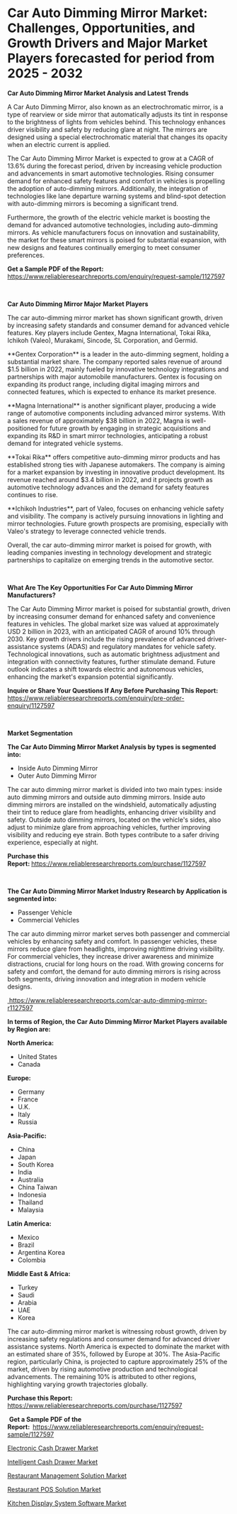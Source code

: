 <p><h1>Car Auto Dimming Mirror Market: Challenges, Opportunities, and Growth Drivers and Major Market Players forecasted for period from 2025 - 2032</h1></p><p><strong>Car Auto Dimming Mirror Market Analysis and Latest Trends</strong></p>
<p><p>A Car Auto Dimming Mirror, also known as an electrochromatic mirror, is a type of rearview or side mirror that automatically adjusts its tint in response to the brightness of lights from vehicles behind. This technology enhances driver visibility and safety by reducing glare at night. The mirrors are designed using a special electrochromatic material that changes its opacity when an electric current is applied.</p><p>The Car Auto Dimming Mirror Market is expected to grow at a CAGR of 13.6% during the forecast period, driven by increasing vehicle production and advancements in smart automotive technologies. Rising consumer demand for enhanced safety features and comfort in vehicles is propelling the adoption of auto-dimming mirrors. Additionally, the integration of technologies like lane departure warning systems and blind-spot detection with auto-dimming mirrors is becoming a significant trend.</p><p>Furthermore, the growth of the electric vehicle market is boosting the demand for advanced automotive technologies, including auto-dimming mirrors. As vehicle manufacturers focus on innovation and sustainability, the market for these smart mirrors is poised for substantial expansion, with new designs and features continually emerging to meet consumer preferences.</p></p>
<p><strong>Get a Sample PDF of the Report:&nbsp;</strong> <a href="https://www.reliableresearchreports.com/enquiry/request-sample/1127597?utm_campaign=16&utm_medium=2&utm_source=Github&utm_content=ia&utm_term=06032025&utm_id=car-auto-dimming-mirror">https://www.reliableresearchreports.com/enquiry/request-sample/1127597</a></p>
<p>&nbsp;</p>
<p><strong>Car Auto Dimming Mirror Major Market Players</strong></p>
<p><p>The car auto-dimming mirror market has shown significant growth, driven by increasing safety standards and consumer demand for advanced vehicle features. Key players include Gentex, Magna International, Tokai Rika, Ichikoh (Valeo), Murakami, Sincode, SL Corporation, and Germid.</p><p>**Gentex Corporation** is a leader in the auto-dimming segment, holding a substantial market share. The company reported sales revenue of around $1.5 billion in 2022, mainly fueled by innovative technology integrations and partnerships with major automobile manufacturers. Gentex is focusing on expanding its product range, including digital imaging mirrors and connected features, which is expected to enhance its market presence.</p><p>**Magna International** is another significant player, producing a wide range of automotive components including advanced mirror systems. With a sales revenue of approximately $38 billion in 2022, Magna is well-positioned for future growth by engaging in strategic acquisitions and expanding its R&D in smart mirror technologies, anticipating a robust demand for integrated vehicle systems.</p><p>**Tokai Rika** offers competitive auto-dimming mirror products and has established strong ties with Japanese automakers. The company is aiming for a market expansion by investing in innovative product development. Its revenue reached around $3.4 billion in 2022, and it projects growth as automotive technology advances and the demand for safety features continues to rise.</p><p>**Ichikoh Industries**, part of Valeo, focuses on enhancing vehicle safety and visibility. The company is actively pursuing innovations in lighting and mirror technologies. Future growth prospects are promising, especially with Valeo's strategy to leverage connected vehicle trends.</p><p>Overall, the car auto-dimming mirror market is poised for growth, with leading companies investing in technology development and strategic partnerships to capitalize on emerging trends in the automotive sector.</p></p>
<p>&nbsp;</p>
<p><strong>What Are The Key Opportunities For Car Auto Dimming Mirror Manufacturers?</strong></p>
<p><p>The Car Auto Dimming Mirror market is poised for substantial growth, driven by increasing consumer demand for enhanced safety and convenience features in vehicles. The global market size was valued at approximately USD 2 billion in 2023, with an anticipated CAGR of around 10% through 2030. Key growth drivers include the rising prevalence of advanced driver-assistance systems (ADAS) and regulatory mandates for vehicle safety. Technological innovations, such as automatic brightness adjustment and integration with connectivity features, further stimulate demand. Future outlook indicates a shift towards electric and autonomous vehicles, enhancing the market's expansion potential significantly.</p></p>
<p><strong>Inquire or Share Your Questions If Any Before Purchasing This Report:</strong> <a href="https://www.reliableresearchreports.com/enquiry/pre-order-enquiry/1127597?utm_campaign=16&utm_medium=2&utm_source=Github&utm_content=ia&utm_term=06032025&utm_id=car-auto-dimming-mirror">https://www.reliableresearchreports.com/enquiry/pre-order-enquiry/1127597</a></p>
<p>&nbsp;</p>
<p><strong>Market Segmentation</strong></p>
<p><strong>The Car Auto Dimming Mirror Market Analysis by types is segmented into:</strong></p>
<p><ul><li>Inside Auto Dimming Mirror</li><li>Outer Auto Dimming Mirror</li></ul></p>
<p><p>The car auto dimming mirror market is divided into two main types: inside auto dimming mirrors and outside auto dimming mirrors. Inside auto dimming mirrors are installed on the windshield, automatically adjusting their tint to reduce glare from headlights, enhancing driver visibility and safety. Outside auto dimming mirrors, located on the vehicle's sides, also adjust to minimize glare from approaching vehicles, further improving visibility and reducing eye strain. Both types contribute to a safer driving experience, especially at night.</p></p>
<p><strong>Purchase this Report:&nbsp;</strong><a href="https://www.reliableresearchreports.com/purchase/1127597?utm_campaign=16&utm_medium=2&utm_source=Github&utm_content=ia&utm_term=06032025&utm_id=car-auto-dimming-mirror">https://www.reliableresearchreports.com/purchase/1127597</a></p>
<p>&nbsp;</p>
<p><strong>The Car Auto Dimming Mirror Market Industry Research by Application is segmented into:</strong></p>
<p><ul><li>Passenger Vehicle</li><li>Commercial Vehicles</li></ul></p>
<p><p>The car auto dimming mirror market serves both passenger and commercial vehicles by enhancing safety and comfort. In passenger vehicles, these mirrors reduce glare from headlights, improving nighttime driving visibility. For commercial vehicles, they increase driver awareness and minimize distractions, crucial for long hours on the road. With growing concerns for safety and comfort, the demand for auto dimming mirrors is rising across both segments, driving innovation and integration in modern vehicle designs.</p></p>
<p><a href="https://www.reliableresearchreports.com/car-auto-dimming-mirror-r1127597?utm_campaign=16&utm_medium=2&utm_source=Github&utm_content=ia&utm_term=06032025&utm_id=car-auto-dimming-mirror">&nbsp;https://www.reliableresearchreports.com/car-auto-dimming-mirror-r1127597</a></p>
<p><strong>In terms of Region, the Car Auto Dimming Mirror Market Players available by Region are:</strong></p>
<p>
    <p> <strong> North America: </strong>
        <ul>
            <li>United States</li>
            <li>Canada</li>
        </ul>
        </p> 
    <p> <strong> Europe: </strong>
        <ul>
            <li>Germany</li>
            <li>France</li>
            <li>U.K.</li>
            <li>Italy</li>
            <li>Russia</li>
        </ul>
        </p> 
    <p> <strong> Asia-Pacific: </strong>
        <ul>
            <li>China</li>
            <li>Japan</li>
            <li>South Korea</li>
            <li>India</li>
            <li>Australia</li>
            <li>China Taiwan</li>
            <li>Indonesia</li>
            <li>Thailand</li>
            <li>Malaysia</li>
        </ul>
        </p> 
    <p> <strong> Latin America: </strong>
        <ul>
            <li>Mexico</li>
            <li>Brazil</li>
            <li>Argentina Korea</li>
            <li>Colombia</li>
        </ul>
        </p> 
    <p> <strong> Middle East & Africa: </strong>
        <ul>
            <li>Turkey</li>
            <li>Saudi</li>
            <li>Arabia</li>
            <li>UAE</li>
            <li>Korea</li>
        </ul>
    </p>
    </p>
<p><p>The car auto-dimming mirror market is witnessing robust growth, driven by increasing safety regulations and consumer demand for advanced driver assistance systems. North America is expected to dominate the market with an estimated share of 35%, followed by Europe at 30%. The Asia-Pacific region, particularly China, is projected to capture approximately 25% of the market, driven by rising automotive production and technological advancements. The remaining 10% is attributed to other regions, highlighting varying growth trajectories globally.</p></p>
<p><strong>Purchase this Report: </strong><a href="https://www.reliableresearchreports.com/purchase/1127597?utm_campaign=16&utm_medium=2&utm_source=Github&utm_content=ia&utm_term=06032025&utm_id=car-auto-dimming-mirror">https://www.reliableresearchreports.com/purchase/1127597</a></p>
<p>&nbsp;<strong>Get a Sample PDF of the Report:&nbsp;&nbsp;</strong><a href="https://www.reliableresearchreports.com/enquiry/request-sample/1127597?utm_campaign=16&utm_medium=2&utm_source=Github&utm_content=ia&utm_term=06032025&utm_id=car-auto-dimming-mirror">https://www.reliableresearchreports.com/enquiry/request-sample/1127597</a></p>
<p><strong></strong></p>
<p><p><a href="https://github.com/tafuaraasswn/Market-Research-Report-List-1/blob/main/electronic-cash-drawer-market.md?utm_campaign=16&utm_medium=2&utm_source=Github&utm_content=ia&utm_term=06032025&utm_id=car-auto-dimming-mirror">Electronic Cash Drawer Market</a></p><p><a href="https://github.com/anesimazikpd/Market-Research-Report-List-1/blob/main/intelligent-cash-drawer-market.md?utm_campaign=16&utm_medium=2&utm_source=Github&utm_content=ia&utm_term=06032025&utm_id=car-auto-dimming-mirror">Intelligent Cash Drawer Market</a></p><p><a href="https://github.com/lestymbango/Market-Research-Report-List-1/blob/main/restaurant-management-solution-market.md?utm_campaign=16&utm_medium=2&utm_source=Github&utm_content=ia&utm_term=06032025&utm_id=car-auto-dimming-mirror">Restaurant Management Solution Market</a></p><p><a href="https://github.com/peggiputra7o/Market-Research-Report-List-1/blob/main/restaurant-pos-solution-market.md?utm_campaign=16&utm_medium=2&utm_source=Github&utm_content=ia&utm_term=06032025&utm_id=car-auto-dimming-mirror">Restaurant POS Solution Market</a></p><p><a href="https://github.com/felishtimoti/Market-Research-Report-List-1/blob/main/kitchen-display-system-software-market.md?utm_campaign=16&utm_medium=2&utm_source=Github&utm_content=ia&utm_term=06032025&utm_id=car-auto-dimming-mirror">Kitchen Display System Software Market</a></p></p>
